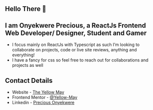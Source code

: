 ## Hello There 👋

## I am Onyekwere Precious, a ReactJs Frontend Web Developer/ Designer, Student and Gamer

-  I focus mainly on ReactJs with Typescript as such I’m looking to collaborate on projects, code or live site reviews, anything and everything!
-  I have a fancy for css so feel free to reach out for collaborations and projects as well

## Contact Details

-  Website - [The Yellow May](https://yellow-may.vercel.app/)
-  Frontend Mentor - [@Yellow-May](https://www.frontendmentor.io/profile/Yellow-May)
-  Linkedin - [Precious Onyekwere](https://www.linkedin.com/in/precious-onyekwere-7a87001b5/)
